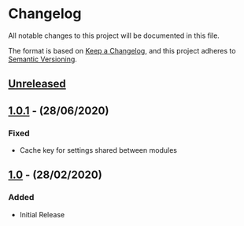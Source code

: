 # Changelog

All notable changes to this project will be documented in this file.

The format is based on [Keep a Changelog](https://keepachangelog.com/en/1.0.0/),
and this project adheres to [Semantic Versioning](https://semver.org/spec/v2.0.0.html).

## [Unreleased]

## [1.0.1] - (28/06/2020)

### Fixed
- Cache key for settings shared between modules

## [1.0] - (28/02/2020)

### Added
- Initial Release

[Unreleased]: https://github.com/bristol-su/assign-roles/compare/v1.0.1...HEAD
[1.0.1]: https://github.com/bristol-su/assign-roles/compare/v1.0...v1.0.1
[1.0]: https://github.com/bristol-su/assign-roles/releases/tag/v1.0